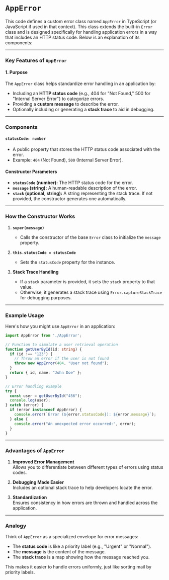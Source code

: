 # `AppError` 

This code defines a custom error class named `AppError` in TypeScript (or JavaScript if used in that context). This class extends the built-in `Error` class and is designed specifically for handling application errors in a way that includes an HTTP status code. Below is an explanation of its components:

---

### Key Features of `AppError`

#### 1. **Purpose**  
   The `AppError` class helps standardize error handling in an application by:
   - Including an **HTTP status code** (e.g., 404 for "Not Found," 500 for "Internal Server Error") to categorize errors.
   - Providing a **custom message** to describe the error.
   - Optionally including or generating a **stack trace** to aid in debugging.

---

### Components

#### **`statusCode: number`**
   - A public property that stores the HTTP status code associated with the error.
   - Example: `404` (Not Found), `500` (Internal Server Error).

#### **Constructor Parameters**
   - **`statusCode` (number):** The HTTP status code for the error.
   - **`message` (string):** A human-readable description of the error.
   - **`stack` (optional, string):** A string representing the stack trace. If not provided, the constructor generates one automatically.

---

### How the Constructor Works

1. **`super(message)`**
   - Calls the constructor of the base `Error` class to initialize the `message` property.

2. **`this.statusCode = statusCode`**
   - Sets the `statusCode` property for the instance.

3. **Stack Trace Handling**
   - If a `stack` parameter is provided, it sets the `stack` property to that value.
   - Otherwise, it generates a stack trace using `Error.captureStackTrace` for debugging purposes.

---

### Example Usage

Here's how you might use `AppError` in an application:

```typescript
import AppError from './AppError';

// Function to simulate a user retrieval operation
function getUserById(id: string) {
  if (id !== "123") {
    // Throw an error if the user is not found
    throw new AppError(404, "User not found");
  }
  return { id, name: "John Doe" };
}

// Error handling example
try {
  const user = getUserById("456");
  console.log(user);
} catch (error) {
  if (error instanceof AppError) {
    console.error(`Error (${error.statusCode}): ${error.message}`);
  } else {
    console.error("An unexpected error occurred:", error);
  }
}
```

---

### Advantages of `AppError`

1. **Improved Error Management**  
   Allows you to differentiate between different types of errors using status codes.

2. **Debugging Made Easier**  
   Includes an optional stack trace to help developers locate the error.

3. **Standardization**  
   Ensures consistency in how errors are thrown and handled across the application.

---

### Analogy

Think of `AppError` as a specialized envelope for error messages:
- The **status code** is like a priority label (e.g., "Urgent" or "Normal").
- The **message** is the content of the message.
- The **stack trace** is a map showing how the message reached you.

This makes it easier to handle errors uniformly, just like sorting mail by priority labels.
